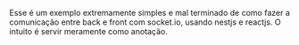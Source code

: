 Esse é um exemplo extremamente simples e mal terminado de como fazer a comunicação entre back e front com socket.io, usando nestjs e reactjs.
O intuito é servir meramente como anotação.
